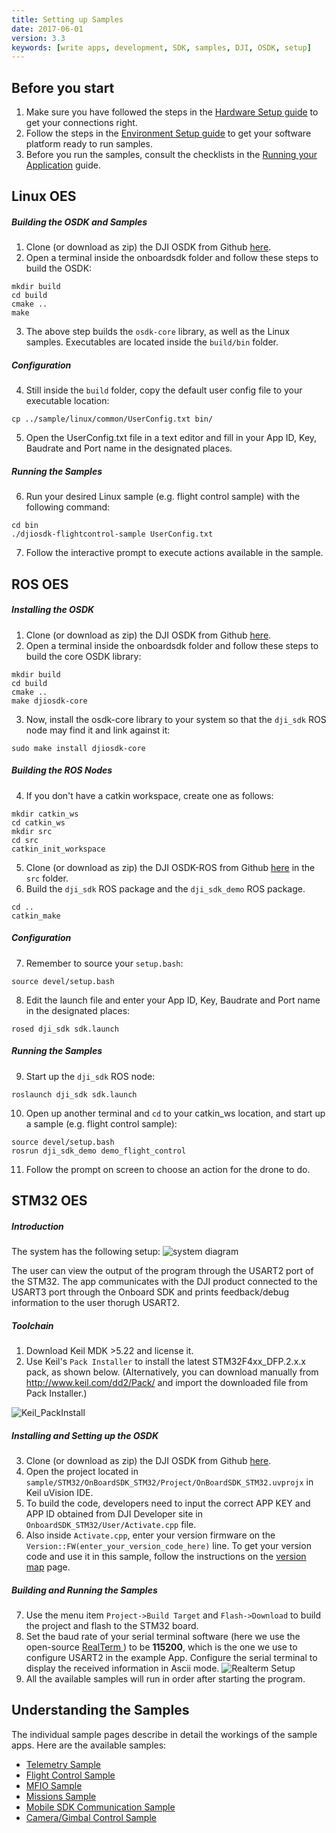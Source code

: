 ```yaml
---
title: Setting up Samples
date: 2017-06-01
version: 3.3
keywords: [write apps, development, SDK, samples, DJI, OSDK, setup]
---
```



## Before you start

1. Make sure you have followed the steps in the [Hardware Setup guide](../development-workflow/hardware-setup.html) to get your connections right.
2. Follow the steps in the [Environment Setup guide](../development-workflow/environment-setup.html) to get your software platform ready to run samples.
3. Before you run the samples, consult the checklists in the [Running your Application](../development-workflow/run-application.html) guide.

## Linux OES

##### Building the OSDK and Samples

1. Clone (or download as zip) the DJI OSDK from Github [here](https://www.github.com/dji-sdk/Onboard-SDK).
2. Open a terminal inside the onboardsdk folder and follow these steps to build the OSDK:
```
mkdir build
cd build
cmake ..
make
```
3. The above step builds the `osdk-core` library, as well as the Linux samples. Executables are located inside the `build/bin` folder.

##### Configuration
4. Still inside the `build` folder, copy the default user config file to your executable location:
```
cp ../sample/linux/common/UserConfig.txt bin/
```
5. Open the UserConfig.txt file in a text editor and fill in your App ID, Key, Baudrate and Port name in the designated places.

##### Running the Samples
6. Run your desired Linux sample (e.g. flight control sample) with the following command:
```
cd bin
./djiosdk-flightcontrol-sample UserConfig.txt
```
7. Follow the interactive prompt to execute actions available in the sample.

## ROS OES

##### Installing the OSDK

1. Clone (or download as zip) the DJI OSDK from Github [here](https://www.github.com/dji-sdk/Onboard-SDK).
2. Open a terminal inside the onboardsdk folder and follow these steps to build the core OSDK library:
```
mkdir build
cd build
cmake ..
make djiosdk-core
```
3. Now, install the osdk-core library to your system so that the `dji_sdk` ROS node may find it and link against it:
```
sudo make install djiosdk-core
```

##### Building the ROS Nodes

4. If you don't have a catkin workspace, create one as follows:
```
mkdir catkin_ws
cd catkin_ws
mkdir src
cd src
catkin_init_workspace
```
5. Clone (or download as zip) the DJI OSDK-ROS from Github [here](https://www.github.com/dji-sdk/Onboard-SDK-ROS) in the `src` folder.
6. Build the `dji_sdk` ROS package and the `dji_sdk_demo` ROS package.
```
cd ..
catkin_make
```

##### Configuration
7. Remember to source your `setup.bash`:
```
source devel/setup.bash
```
8. Edit the launch file and enter your App ID, Key, Baudrate and Port name in the designated places:
```
rosed dji_sdk sdk.launch
```


##### Running the Samples

9. Start up the `dji_sdk` ROS node:
```
roslaunch dji_sdk sdk.launch
```
10. Open up another terminal and `cd` to your catkin_ws location, and start up a sample (e.g. flight control sample):
```
source devel/setup.bash
rosrun dji_sdk_demo demo_flight_control
```
11. Follow the prompt on screen to choose an action for the drone to do.

## STM32 OES

##### Introduction

The system has the following setup:
![system diagram](../../images/STM32/STM32_System_Structure.png)

The user can view the output of the program through the USART2 port of the STM32. The app communicates with the DJI product connected to the USART3 port through the Onboard SDK and prints feedback/debug information to the user thorugh USART2.

##### Toolchain
1. Download Keil MDK >5.22 and license it.
2. Use Keil's `Pack Installer` to install the latest STM32F4xx_DFP.2.x.x pack, as shown below. (Alternatively, you can download manually from <a href="http://www.keil.com/dd2/Pack/" target="_blank">http://www.keil.com/dd2/Pack/</a> and import the downloaded file from Pack Installer.)

![Keil_PackInstall](../images/STM32/STM32_Keil_PackInstall.png)

##### Installing and Setting up the OSDK
3. Clone (or download as zip) the DJI OSDK from Github [here](https://www.github.com/dji-sdk/Onboard-SDK).
4. Open the project located in `sample/STM32/OnBoardSDK_STM32/Project/OnBoardSDK_STM32.uvprojx` in Keil uVision IDE.
5. To build the code, developers need to input the correct APP KEY and APP ID obtained from DJI Developer site in `OnboardSDK_STM32/User/Activate.cpp` file.
6. Also inside `Activate.cpp`, enter your version firmware on the `Version::FW(enter_your_version_code_here)` line. To get your version code and use it in this sample, follow the instructions on the [version map](../appendix/versioning.html) page.

##### Building and Running the Samples

7. Use the menu item `Project->Build Target` and `Flash->Download` to build the project and flash to the STM32 board.
8. Set the baud rate of your serial terminal software (here we use the open-source <a href="http://realterm.sourceforge.net" target="_blank"> RealTerm </a>) to be **115200**, which is the one we use to configure USART2 in the example App. Configure the serial terminal to display the received information in Ascii mode.
![Realterm Setup](../../images/STM32/STM32_Realterm.png)
9. All the available samples will run in order after starting the program.

## Understanding the Samples

The individual sample pages describe in detail the workings of the sample apps. Here are the available samples:

- [Telemetry Sample](telemetry.html)
- [Flight Control Sample](flight-control.html)
- [MFIO Sample](mfio.html)
- [Missions Sample](missions.html)
- [Mobile SDK Communication Sample](msdk-comm.html)
- [Camera/Gimbal Control Sample](camera-gimbal-control.html)
